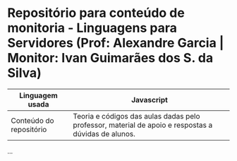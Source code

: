 # Repositório para conteúdo de monitoria - Linguagens para Servidores (Prof: Alexandre Garcia | Monitor: Ivan Guimarães dos S. da Silva)


| Linguagem usada |  Javascript |
| --------------- | ----------- |
| Conteúdo do repositório | Teoria e códigos das aulas dadas pelo professor, material de apoio e respostas a dúvidas de alunos. |


...